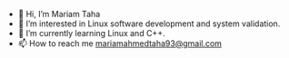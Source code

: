 - 👋 Hi, I’m Mariam Taha
- 👀 I’m interested in Linux software development and system validation.
- 🌱 I’m currently learning Linux and C++.
- 📫 How to reach me mariamahmedtaha93@gmail.com

<!---
MariamTaha-cyber/MariamTaha-cyber is a ✨ special ✨ repository because its `README.md` (this file) appears on your GitHub profile.
You can click the Preview link to take a look at your changes.
--->
